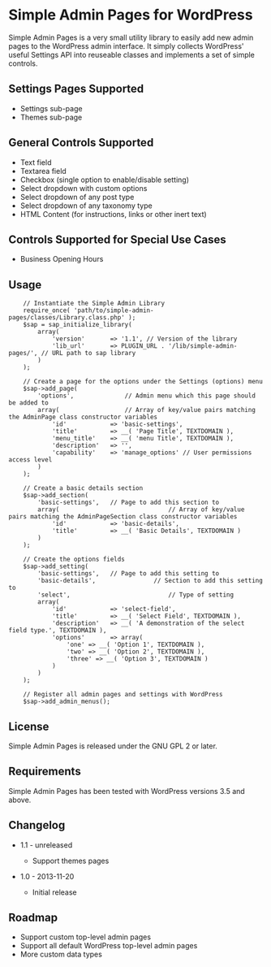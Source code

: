 Simple Admin Pages for WordPress
================================

Simple Admin Pages is a very small utility library to easily add new admin
pages to the WordPress admin interface. It simply collects WordPress' useful
Settings API into reuseable classes and implements a set of simple controls.

## Settings Pages Supported

- Settings sub-page
- Themes sub-page

## General Controls Supported

- Text field
- Textarea field
- Checkbox (single option to enable/disable setting)
- Select dropdown with custom options
- Select dropdown of any post type
- Select dropdown of any taxonomy type
- HTML Content (for instructions, links or other inert text)

## Controls Supported for Special Use Cases

- Business Opening Hours

## Usage

```
	// Instantiate the Simple Admin Library
	require_once( 'path/to/simple-admin-pages/classes/Library.class.php' );
	$sap = sap_initialize_library(
		array(
			'version'		=> '1.1', // Version of the library
			'lib_url'		=> PLUGIN_URL . '/lib/simple-admin-pages/', // URL path to sap library
		)
	);

	// Create a page for the options under the Settings (options) menu
	$sap->add_page(
		'options', 				// Admin menu which this page should be added to
		array(					// Array of key/value pairs matching the AdminPage class constructor variables
			'id'			=> 'basic-settings',
			'title'			=> __( 'Page Title', TEXTDOMAIN ),
			'menu_title'	=> __( 'menu Title', TEXTDOMAIN ),
			'description'	=> '',
			'capability'	=> 'manage_options' // User permissions access level
		)
	);

	// Create a basic details section
	$sap->add_section(
		'basic-settings',	// Page to add this section to
		array(								// Array of key/value pairs matching the AdminPageSection class constructor variables
			'id'			=> 'basic-details',
			'title'			=> __( 'Basic Details', TEXTDOMAIN )
		)
	);

	// Create the options fields
	$sap->add_setting(
		'basic-settings',	// Page to add this setting to
		'basic-details',				// Section to add this setting to
		'select',							// Type of setting
		array(
			'id'			=> 'select-field',
			'title'			=> __( 'Select Field', TEXTDOMAIN ),
			'description'	=> __( 'A demonstration of the select field type.', TEXTDOMAIN ),
			'options'		=> array(
				'one' => __( 'Option 1', TEXTDOMAIN ),
				'two' => __( 'Option 2', TEXTDOMAIN ),
				'three' => __( 'Option 3', TEXTDOMAIN )
			)
		)
	);

	// Register all admin pages and settings with WordPress
	$sap->add_admin_menus();
```

## License

Simple Admin Pages is released under the GNU GPL 2 or later.

## Requirements

Simple Admin Pages has been tested with WordPress versions 3.5 and above.

## Changelog

- 1.1 - unreleased
	- Support themes pages

- 1.0 - 2013-11-20
	- Initial release

## Roadmap

- Support custom top-level admin pages
- Support all default WordPress top-level admin pages
- More custom data types
